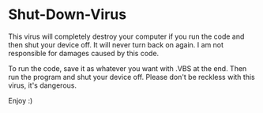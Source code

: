 # Shut-Down-Virus
This virus will completely destroy your computer if you run the code and then shut your device off. It will never turn back on again. I am not responsible for damages caused by this code. 

To run the code, save it as whatever you want with .VBS at the end. Then run the program and shut your device off. 
Please don't be reckless with this virus, it's dangerous.

Enjoy :)
